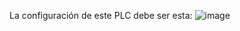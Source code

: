 La configuración de este PLC debe ser esta: ![image](https://github.com/user-attachments/assets/aef4685c-4b9a-4c83-8a44-3a93b130890a)
